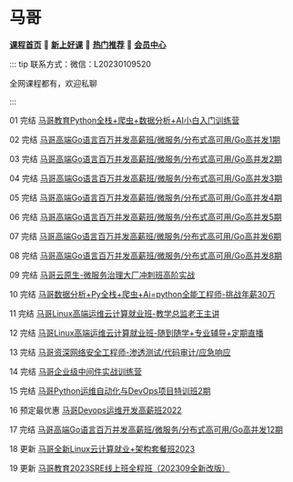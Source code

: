 # 马哥

[**课程首页**](../../README.md) 💖 [**新上好课**](./xshk.md) 💖 [**热门推荐**](./rmtj.md) 💖 [**会员中心**](./vip.md)



::: tip
联系方式：微信：L20230109520

全网课程都有，欢迎私聊

:::

01 完结 [马哥教育Python全栈+爬虫+数据分析+AI小白入门训练营](https://ke.qq.com/course/465147)

02 完结 [马哥高端Go语言百万并发高薪班/微服务/分布式高可用/Go高并发1期](https://ke.qq.com/course/406096)

03 完结 [马哥高端Go语言百万并发高薪班/微服务/分布式高可用/Go高并发2期](https://ke.qq.com/course/406096)

04 完结 [马哥高端Go语言百万并发高薪班/微服务/分布式高可用/Go高并发3期](https://ke.qq.com/course/406096)

05 完结 [马哥高端Go语言百万并发高薪班/微服务/分布式高可用/Go高并发4期](https://ke.qq.com/course/406096)

06 完结 [马哥高端Go语言百万并发高薪班/微服务/分布式高可用/Go高并发5期](https://ke.qq.com/course/406096)

07 完结 [马哥高端Go语言百万并发高薪班/微服务/分布式高可用/Go高并发6期](https://ke.qq.com/course/406096)

08 完结 [马哥高端Go语言百万并发高薪班/微服务/分布式高可用/Go高并发8期](https://ke.qq.com/course/406096)

09 完结 [马哥云原生-微服务治理大厂冲刺班高阶实战](https://ke.qq.com/course/340397)

10 完结 [马哥数据分析+Py全栈+爬虫+Ai=python全能工程师-挑战年薪30万](https://ke.qq.com/course/251222)

11 完结 [马哥Linux高端运维云计算就业班-教学总监老王主讲](https://ke.qq.com/course/291111)

12 完结 [马哥Linux高端运维云计算就业班-随到随学+专业辅导+定期直播](https://ke.qq.com/course/291107)

13 完结 [马哥资深网络安全工程师-渗透测试/代码审计/应急响应](https://ke.qq.com/course/185630)

14 完结 [马哥企业级中间件实战训练营](https://ke.qq.com/course/2993472)

15 完结 [马哥Python运维自动化与DevOps项目特训班2期](https://ke.qq.com/course/458302)

16 预定最优惠 [马哥Devops运维开发高薪班2022](https://ke.qq.com/course/296707)

17 完结 [马哥高端Go语言百万并发高薪班/微服务/分布式高可用/Go高并发12期](https://ke.qq.com/course/406096)

18 更新 [马哥全新Linux云计算就业+架构套餐班2023](https://ke.qq.com/course/package/29428)

19 更新 [马哥教育2023SRE线上班全程班（202309全新改版）](https://www.magedu.com/kczx/linuxyw.html)
